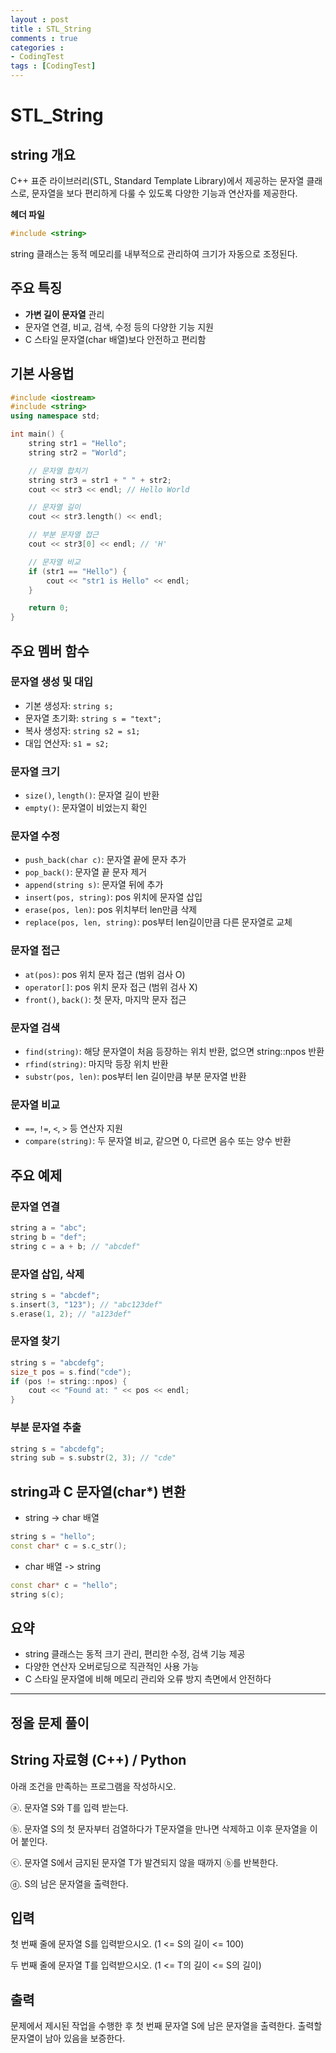 ```yaml
---
layout : post
title : STL_String
comments : true
categories : 
- CodingTest
tags : [CodingTest]
---
```


# STL_String


## string 개요

C++ 표준 라이브러리(STL, Standard Template Library)에서 제공하는 문자열 클래스로,
문자열을 보다 편리하게 다룰 수 있도록 다양한 기능과 연산자를 제공한다.

**헤더 파일**
```cpp
#include <string>
```

string 클래스는 동적 메모리를 내부적으로 관리하여 크기가 자동으로 조정된다.


## 주요 특징

- **가변 길이 문자열** 관리
- 문자열 연결, 비교, 검색, 수정 등의 다양한 기능 지원
- C 스타일 문자열(char 배열)보다 안전하고 편리함


## 기본 사용법

```cpp
#include <iostream>
#include <string>
using namespace std;

int main() {
    string str1 = "Hello";
    string str2 = "World";

    // 문자열 합치기
    string str3 = str1 + " " + str2;
    cout << str3 << endl; // Hello World

    // 문자열 길이
    cout << str3.length() << endl;

    // 부분 문자열 접근
    cout << str3[0] << endl; // 'H'

    // 문자열 비교
    if (str1 == "Hello") {
        cout << "str1 is Hello" << endl;
    }

    return 0;
}
```


## 주요 멤버 함수

### 문자열 생성 및 대입

- 기본 생성자: `string s;`
- 문자열 초기화: `string s = "text";`
- 복사 생성자: `string s2 = s1;`
- 대입 연산자: `s1 = s2;`

### 문자열 크기

- `size()`, `length()`: 문자열 길이 반환
- `empty()`: 문자열이 비었는지 확인

### 문자열 수정

- `push_back(char c)`: 문자열 끝에 문자 추가
- `pop_back()`: 문자열 끝 문자 제거
- `append(string s)`: 문자열 뒤에 추가
- `insert(pos, string)`: pos 위치에 문자열 삽입
- `erase(pos, len)`: pos 위치부터 len만큼 삭제
- `replace(pos, len, string)`: pos부터 len길이만큼 다른 문자열로 교체

### 문자열 접근

- `at(pos)`: pos 위치 문자 접근 (범위 검사 O)
- `operator[]`: pos 위치 문자 접근 (범위 검사 X)
- `front()`, `back()`: 첫 문자, 마지막 문자 접근

### 문자열 검색

- `find(string)`: 해당 문자열이 처음 등장하는 위치 반환, 없으면 string::npos 반환
- `rfind(string)`: 마지막 등장 위치 반환
- `substr(pos, len)`: pos부터 len 길이만큼 부분 문자열 반환

### 문자열 비교

- `==`, `!=`, `<`, `>` 등 연산자 지원
- `compare(string)`: 두 문자열 비교, 같으면 0, 다르면 음수 또는 양수 반환


## 주요 예제

### 문자열 연결

```cpp
string a = "abc";
string b = "def";
string c = a + b; // "abcdef"
```

### 문자열 삽입, 삭제

```cpp
string s = "abcdef";
s.insert(3, "123"); // "abc123def"
s.erase(1, 2); // "a123def"
```

### 문자열 찾기

```cpp
string s = "abcdefg";
size_t pos = s.find("cde");
if (pos != string::npos) {
    cout << "Found at: " << pos << endl;
}
```

### 부분 문자열 추출

```cpp
string s = "abcdefg";
string sub = s.substr(2, 3); // "cde"
```


## string과 C 문자열(char*) 변환

- string -> char 배열

```cpp
string s = "hello";
const char* c = s.c_str();
```

- char 배열 -> string

```cpp
const char* c = "hello";
string s(c);
```


## 요약

- string 클래스는 동적 크기 관리, 편리한 수정, 검색 기능 제공
- 다양한 연산자 오버로딩으로 직관적인 사용 가능
- C 스타일 문자열에 비해 메모리 관리와 오류 방지 측면에서 안전하다

---





## 정올 문제 풀이


## String 자료형 (C++) / Python

아래 조건을 만족하는 프로그램을 작성하시오.

ⓐ. 문자열 S와 T를 입력 받는다.

ⓑ. 문자열 S의 첫 문자부터 검열하다가 T문자열을 만나면 삭제하고 이후 문자열을 이어 붙인다.

ⓒ. 문자열 S에서 금지된 문자열 T가 발견되지 않을 때까지 ⓑ를 반복한다.

ⓓ. S의 남은 문자열을 출력한다.​ 


## 입력
첫 번째 줄에 문자열 S를 입력받으시오. (1 <= S의 길이 <= 100)

두 번째 줄에 문자열 T를 입력받으시오. (1 <=​ T의 길이 <= S의 길이)​


## 출력
문제에서 제시된 작업을 수행한 후 첫 번째 문자열 S에 남은 문자열을 출력한다. 출력할 문자열이 남아 있음을 보증한다.



```cpp

```